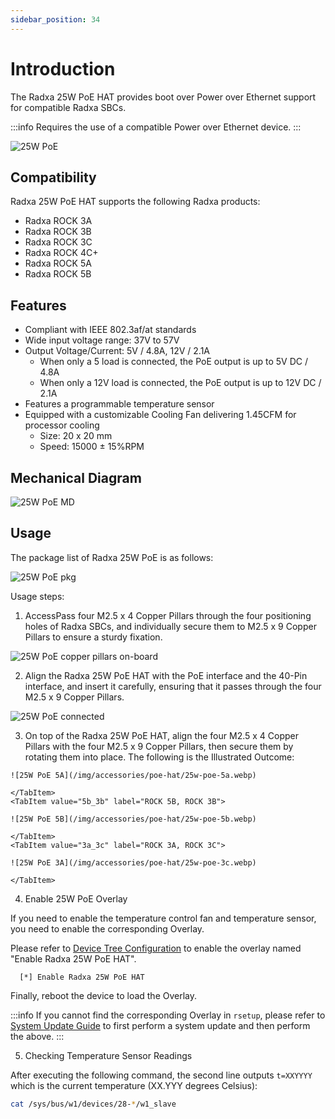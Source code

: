 ```yaml
---
sidebar_position: 34
---
```


# Introduction

The Radxa 25W PoE HAT provides boot over Power over Ethernet support for compatible Radxa SBCs.

:::info
Requires the use of a compatible Power over Ethernet device.
:::

![25W PoE](/img/accessories/poe-hat/25w-poe.webp)

## Compatibility

Radxa 25W PoE HAT supports the following Radxa products:

- Radxa ROCK 3A
- Radxa ROCK 3B
- Radxa ROCK 3C
- Radxa ROCK 4C+
- Radxa ROCK 5A
- Radxa ROCK 5B

## Features

- Compliant with IEEE 802.3af/at standards
- Wide input voltage range: 37V to 57V
- Output Voltage/Current: 5V / 4.8A, 12V / 2.1A
  - When only a 5 load is connected, the PoE output is up to 5V DC / 4.8A
  - When only a 12V load is connected, the PoE output is up to 12V DC / 2.1A
- Features a programmable temperature sensor
- Equipped with a customizable Cooling Fan delivering 1.45CFM for processor cooling
  - Size: 20 x 20 mm
  - Speed: 15000 ± 15%RPM

## Mechanical Diagram

![25W PoE MD](/img/accessories/poe-hat/25w-poe-md.webp)

## Usage

The package list of Radxa 25W PoE is as follows:

![25W PoE pkg](/img/accessories/poe-hat/25w-poe-pkg.webp)

Usage steps:

1. AccessPass four M2.5 x 4 Copper Pillars through the four positioning holes of Radxa SBCs, and individually secure them to M2.5 x 9 Copper Pillars to ensure a sturdy fixation.

![25W PoE copper pillars on-board](/img/accessories/poe-hat/copper-pillars-on-board.webp)

2. Align the Radxa 25W PoE HAT with the PoE interface and the 40-Pin interface, and insert it carefully, ensuring that it passes through the four M2.5 x 9 Copper Pillars.

![25W PoE connected](/img/accessories/poe-hat/25w-poe-connected.webp)

3. On top of the Radxa 25W PoE HAT, align the four M2.5 x 4 Copper Pillars with the four M2.5 x 9 Copper Pillars, then secure them by rotating them into place. The following is the Illustrated Outcome:

  <Tabs queryString="model">
    <TabItem value="5a_4c+" label="ROCK 5A, ROCK 4C+">

    ![25W PoE 5A](/img/accessories/poe-hat/25w-poe-5a.webp)

    </TabItem>
    <TabItem value="5b_3b" label="ROCK 5B, ROCK 3B">

    ![25W PoE 5B](/img/accessories/poe-hat/25w-poe-5b.webp)

    </TabItem>
    <TabItem value="3a_3c" label="ROCK 3A, ROCK 3C">

    ![25W PoE 3A](/img/accessories/poe-hat/25w-poe-3c.webp)

    </TabItem>

  </Tabs>

4. Enable 25W PoE Overlay

If you need to enable the temperature control fan and temperature sensor, you need to enable the corresponding Overlay.

Please refer to [Device Tree Configuration](/radxa-os/rsetup/devicetree#how-to-enable-an-overlay) to enable the overlay named "Enable Radxa 25W PoE HAT".

```bash.
  [*] Enable Radxa 25W PoE HAT
```

Finally, reboot the device to load the Overlay.

:::info
If you cannot find the corresponding Overlay in `rsetup`, please refer to [System Update Guide](/radxa-os/rsetup#system-update) to first perform a system update and then perform the above.
:::

5. Checking Temperature Sensor Readings

After executing the following command, the second line outputs `t=XXYYYY` which is the current temperature (XX.YYY degrees Celsius):

```bash
cat /sys/bus/w1/devices/28-*/w1_slave
```
